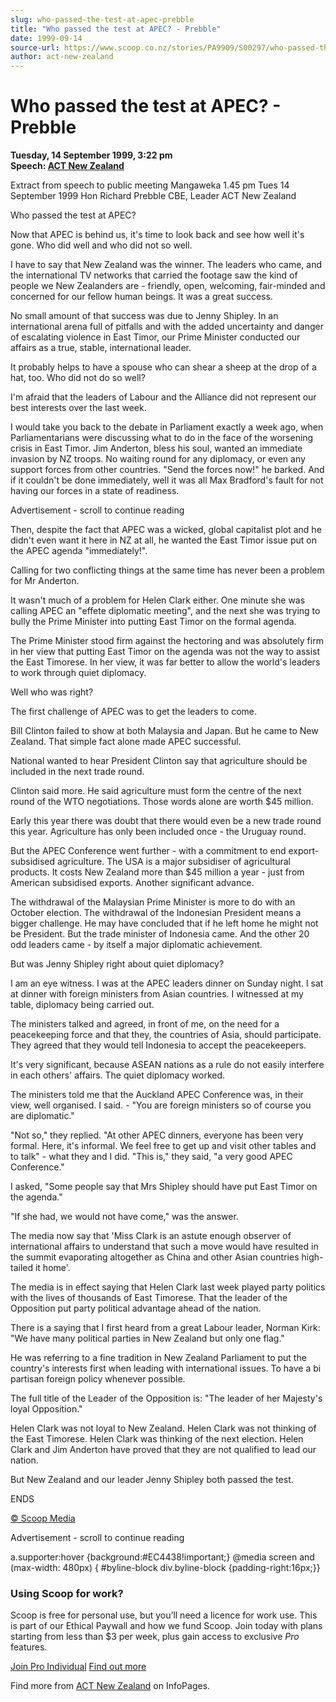 ```yaml
---
slug: who-passed-the-test-at-apec-prebble
title: "Who passed the test at APEC? - Prebble"
date: 1999-09-14
source-url: https://www.scoop.co.nz/stories/PA9909/S00297/who-passed-the-test-at-apec-prebble.htm
author: act-new-zealand
---
```

Who passed the test at APEC? - Prebble
======================================

**Tuesday, 14 September 1999, 3:22 pm**  
**Speech: [ACT New Zealand](https://info.scoop.co.nz/ACT_New_Zealand)**

Extract from speech to public meeting Mangaweka 1.45 pm Tues 14 September 1999 Hon Richard Prebble CBE, Leader ACT New Zealand

Who passed the test at APEC?

Now that APEC is behind us, it's time to look back and see how well it's gone. Who did well and who did not so well.

I have to say that New Zealand was the winner. The leaders who came, and the international TV networks that carried the footage saw the kind of people we New Zealanders are - friendly, open, welcoming, fair-minded and concerned for our fellow human beings. It was a great success.

No small amount of that success was due to Jenny Shipley. In an international arena full of pitfalls and with the added uncertainty and danger of escalating violence in East Timor, our Prime Minister conducted our affairs as a true, stable, international leader.

It probably helps to have a spouse who can shear a sheep at the drop of a hat, too. Who did not do so well?

I'm afraid that the leaders of Labour and the Alliance did not represent our best interests over the last week.

I would take you back to the debate in Parliament exactly a week ago, when Parliamentarians were discussing what to do in the face of the worsening crisis in East Timor. Jim Anderton, bless his soul, wanted an immediate invasion by NZ troops. No waiting round for any diplomacy, or even any support forces from other countries. "Send the forces now!" he barked. And if it couldn't be done immediately, well it was all Max Bradford's fault for not having our forces in a state of readiness.

Advertisement - scroll to continue reading





Then, despite the fact that APEC was a wicked, global capitalist plot and he didn't even want it here in NZ at all, he wanted the East Timor issue put on the APEC agenda "immediately!".

Calling for two conflicting things at the same time has never been a problem for Mr Anderton.

It wasn't much of a problem for Helen Clark either. One minute she was calling APEC an "effete diplomatic meeting", and the next she was trying to bully the Prime Minister into putting East Timor on the formal agenda.

The Prime Minister stood firm against the hectoring and was absolutely firm in her view that putting East Timor on the agenda was not the way to assist the East Timorese. In her view, it was far better to allow the world's leaders to work through quiet diplomacy.

Well who was right?

The first challenge of APEC was to get the leaders to come.

Bill Clinton failed to show at both Malaysia and Japan. But he came to New Zealand. That simple fact alone made APEC successful.

National wanted to hear President Clinton say that agriculture should be included in the next trade round.

Clinton said more. He said agriculture must form the centre of the next round of the WTO negotiations. Those words alone are worth $45 million.

Early this year there was doubt that there would even be a new trade round this year. Agriculture has only been included once - the Uruguay round.

But the APEC Conference went further - with a commitment to end export-subsidised agriculture. The USA is a major subsidiser of agricultural products. It costs New Zealand more than $45 million a year - just from American subsidised exports. Another significant advance.

The withdrawal of the Malaysian Prime Minister is more to do with an October election. The withdrawal of the Indonesian President means a bigger challenge. He may have concluded that if he left home he might not be President. But the trade minister of Indonesia came. And the other 20 odd leaders came - by itself a major diplomatic achievement.

But was Jenny Shipley right about quiet diplomacy?

I am an eye witness. I was at the APEC leaders dinner on Sunday night. I sat at dinner with foreign ministers from Asian countries. I witnessed at my table, diplomacy being carried out.

The ministers talked and agreed, in front of me, on the need for a peacekeeping force and that they, the countries of Asia, should participate. They agreed that they would tell Indonesia to accept the peacekeepers.

It's very significant, because ASEAN nations as a rule do not easily interfere in each others' affairs. The quiet diplomacy worked.

The ministers told me that the Auckland APEC Conference was, in their view, well organised. I said. - "You are foreign ministers so of course you are diplomatic."

"Not so," they replied. "At other APEC dinners, everyone has been very formal. Here, it's informal. We feel free to get up and visit other tables and to talk" - what they and I did. "This is," they said, "a very good APEC Conference."

I asked, "Some people say that Mrs Shipley should have put East Timor on the agenda."

"If she had, we would not have come," was the answer.

The media now say that 'Miss Clark is an astute enough observer of international affairs to understand that such a move would have resulted in the summit evaporating altogether as China and other Asian countries high-tailed it home'.

The media is in effect saying that Helen Clark last week played party politics with the lives of thousands of East Timorese. That the leader of the Opposition put party political advantage ahead of the nation.

There is a saying that I first heard from a great Labour leader, Norman Kirk: "We have many political parties in New Zealand but only one flag."

He was referring to a fine tradition in New Zealand Parliament to put the country's interests first when leading with international issues. To have a bi partisan foreign policy whenever possible.

The full title of the Leader of the Opposition is: "The leader of her Majesty's loyal Opposition."

Helen Clark was not loyal to New Zealand. Helen Clark was not thinking of the East Timorese. Helen Clark was thinking of the next election. Helen Clark and Jim Anderton have proved that they are not qualified to lead our nation.

But New Zealand and our leader Jenny Shipley both passed the test.

  
ENDS

[© Scoop Media](http://www.scoop.co.nz/about/terms.html)  

Advertisement - scroll to continue reading



a.supporter:hover {background:#EC4438!important;} @media screen and (max-width: 480px) { #byline-block div.byline-block {padding-right:16px;}}

### Using Scoop for work?

Scoop is free for personal use, but you’ll need a licence for work use. This is part of our Ethical Paywall and how we fund Scoop. Join today with plans starting from less than $3 per week, plus gain access to exclusive _Pro_ features.  
  
[Join Pro Individual](https://pro.scoop.co.nz/Individual/?from=ProIn24) [Find out more](https://pro.scoop.co.nz/using-scoop-for-work/?from=ProIn24)

Find more from [ACT New Zealand](https://info.scoop.co.nz/ACT_New_Zealand) on InfoPages.